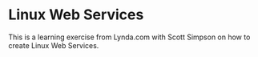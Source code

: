 # Linux Web Services

This is a learning exercise from Lynda.com with Scott Simpson on how to create Linux Web Services. 
